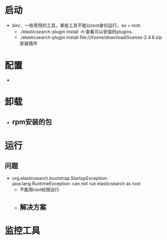 # 启动
- bin/，一些常用的工具，某些工具不能以root身份运行，su + root.
    - ./elasticsearch-plugin install -h  查看可以安装的plugins.
    - ./elasticsearch-plugin install file:///home/download/license-2.4.6.zip 安装插件

# 配置
- 

# 卸载
- rpm安装的包
	- 

# 运行
## 问题
- org.elasticsearch.bootstrap.StartupException: java.lang.RuntimeException: can not run elasticsearch as root
	- 不能用root权限运行
    - 解决方案
	    - 

# 监控工具